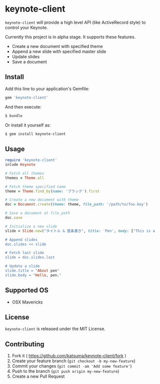 # keynote-client

`keynote-client` will provide a high level API (like ActiveRecord style) to control your Keynote.

Currently this project is in alpha stage. It supports these features.

- Create a new document with specified theme
- Append a new slide with specified master slide
- Update slides
- Save a document

## Install

Add this line to your application's Gemfile:

```sh
gem 'keynote-client'
```

And then execute:

```sh
$ bundle
```

Or install it yourself as:

```sh
$ gem install keynote-client
```


## Usage

```ruby
require 'keynote-client'
inlude Keynote

# Fetch all themes
themes = Theme.all

# Fetch theme specified name
theme = Theme.find_by(name: 'ブラック').first

# Create a new document with theme
doc = Document.create(theme: theme, file_path: '/path/to/foo.key')

# Save a document at file_path
doc.save

# Initialize a new slide
slide = Slide.new("タイトル & 箇条書き", title: 'Pen', body: ["This is a pen", "Is this a pen?"].join("\n")")

# Append slides
doc.slides << slide

# Fetch last slide
slide = doc.slides.last

# Update a slide
slide.title = "About pen"
slide.body = "Hello, pen."
```

## Supported OS
- OSX Mavericks


## License
`keynote-client` is released under the MIT License.


## Contributing

1. Fork it ( https://github.com/katsuma/keynote-client/fork )
2. Create your feature branch (`git checkout -b my-new-feature`)
3. Commit your changes (`git commit -am 'Add some feature'`)
4. Push to the branch (`git push origin my-new-feature`)
5. Create a new Pull Request
